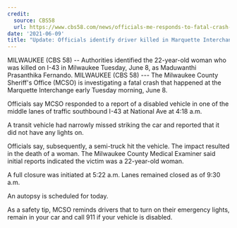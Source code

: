 ```yaml
---
credit:
  source: CBS58
  url: https://www.cbs58.com/news/officials-me-responds-to-fatal-crash-at-mu-interchange
date: '2021-06-09'
title: "Update: Officials identify driver killed in Marquette Interchange crash"
---
```

MILWAUKEE (CBS 58) -- Authorities identified the 22-year-old woman who was killed on I-43 in Milwaukee Tuesday, June 8, as Maduwanthi Prasanthika Fernando. MILWAUKEE (CBS 58) --- The Milwaukee County Sheriff's Office (MCSO) is investigating a fatal crash that happened at the Marquette Interchange early Tuesday morning, June 8.

Officials say MCSO responded to a report of a disabled vehicle in one of the middle lanes of traffic southbound I-43 at National Ave at 4:18 a.m. 

A transit vehicle had narrowly missed striking the car and reported that it did not have any lights on.

Officials say, subsequently, a semi-truck hit the vehicle. The impact resulted in the death of a woman. The Milwaukee County Medical Examiner said initial reports indicated the victim was a 22-year-old woman. 

A full closure was initiated at 5:22 a.m. Lanes remained closed as of 9:30 a.m. 

An autopsy is scheduled for today.

As a safety tip, MCSO reminds drivers that to turn on their emergency lights, remain in your car and call 911 if your vehicle is disabled.
